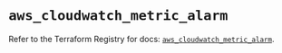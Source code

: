 # `aws_cloudwatch_metric_alarm`

Refer to the Terraform Registry for docs: [`aws_cloudwatch_metric_alarm`](https://registry.terraform.io/providers/hashicorp/aws/6.2.0/docs/resources/cloudwatch_metric_alarm).
